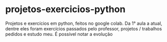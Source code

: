 # projetos-exercicios-python
Projetos e exercícios em python, feitos no google colab. Da 1° aula a atual, dentre eles foram exercícios passados pelo professor, projetos / trabalhos pedidos e estudo meu. É possível notar a evolução
